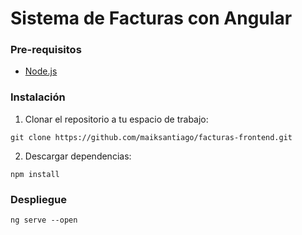 # Sistema de Facturas con Angular

### Pre-requisitos

- [Node.js](https://nodejs.org/es/)

### Instalación

1. Clonar el repositorio a tu espacio de trabajo:

```
git clone https://github.com/maiksantiago/facturas-frontend.git
```

2. Descargar dependencias:

```
npm install
```

### Despliegue

```
ng serve --open
```